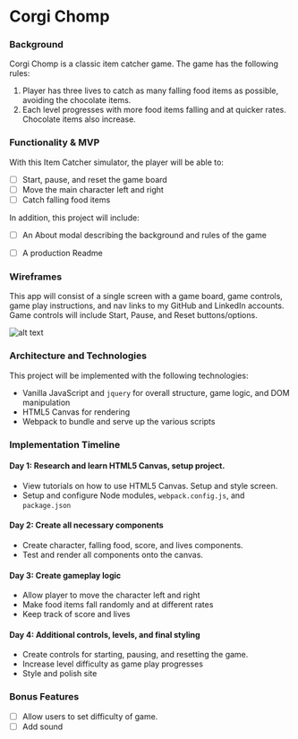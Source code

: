 # Corgi Chomp

### Background

Corgi Chomp is a classic item catcher game. The game has the following rules:

1) Player has three lives to catch as many falling food items as possible, avoiding the chocolate items.  
2) Each level progresses with more food items falling and at quicker rates. Chocolate items also increase.

### Functionality & MVP

With this Item Catcher simulator, the player will be able to:

- [ ] Start, pause, and reset the game board
- [ ] Move the main character left and right
- [ ] Catch falling food items

In addition, this project will include:
- [ ] An About modal describing the background and rules of the game
- [ ] A production Readme


### Wireframes

This app will consist of a single screen with a game board, game controls, game play instructions, and nav links to my GitHub and LinkedIn accounts.  Game controls will include Start, Pause, and Reset buttons/options.  

![alt text](https://res.cloudinary.com/joycechau/image/upload/v1485165797/corgichomp.png "Corgi Chomp Wireframe")

### Architecture and Technologies

This project will be implemented with the following technologies:

* Vanilla JavaScript and ``` jquery ``` for overall structure, game logic, and DOM manipulation  
* HTML5 Canvas for rendering
* Webpack to bundle and serve up the various scripts

### Implementation Timeline

#### Day 1: Research and learn HTML5 Canvas, setup project.
* View tutorials on how to use HTML5 Canvas. Setup and style screen.
* Setup and configure Node modules, ```webpack.config.js```, and ```package.json```

#### Day 2: Create all necessary components
* Create character, falling food, score, and lives components.  
* Test and render all components onto the canvas.

#### Day 3: Create gameplay logic
* Allow player to move the character left and right
* Make food items fall randomly and at different rates
* Keep track of score and lives

#### Day 4: Additional controls, levels, and final styling
* Create controls for starting, pausing, and resetting the game.
* Increase level difficulty as game play progresses
* Style and polish site

### Bonus Features
- [ ] Allow users to set difficulty of game.  
- [ ] Add sound
